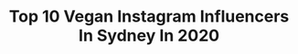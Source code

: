 ---
title: Top 10 Vegan Instagram Influencers In Sydney In 2020
description: >-
  Find top vegan Instagram influencers in Sydney in 2020. Most popular hashtags: #vegan #sydney #love #stayhome.
platform: Instagram
profiles:
  - username: "__georgiamccann"
    fullname: >-
      Georgia McCann
    location: "Australia"
    followers: 22009
    engagement: 413
    commentsToLikes: 0.059491
    id: ck6tz8h71882q0j71fp2vx5ci
    verified: false
    hashtags: "#harbourcruise, #greenbeauty, #youngteens, #influencer"
  - username: "emclarke12"
    fullname: >-
      E M I L Y
    location: "Australia"
    followers: 18670
    engagement: 213
    commentsToLikes: 0.036814
    id: ck13busc2x8mu0i19qdbnc10u
    verified: false
    hashtags: "#climateemergency, #climatechange, #beachsnob, #foreverskippingwinter"
  - username: "dirdybirdy"
    fullname: >-
      Dirdy Birdy
    location: "Australia"
    followers: 111317
    engagement: 172
    commentsToLikes: 0.029119
    id: ck5q8rf157mr10i11kx1pgdox
    verified: false
    hashtags: "#pdswoosh, #staticpole, #goathooves, #whatchadoin"
  - username: "alexander__glover"
    fullname: >-
      Vegan 🐐
    location: "Australia"
    followers: 77050
    engagement: 366
    commentsToLikes: 0.044313
    id: ck6u6l1ehg7nx0j71psjg3plm
    verified: false
    hashtags: "#coronavirus, #safety, #selfcare, #grateful"
  - username: "sydneyveganguide"
    fullname: >-
      Sydney Vegan Guide
    location: "Australia"
    followers: 37747
    engagement: 106
    commentsToLikes: 0.026247
    id: ck15qcmr127l80i19golcmmp4
    verified: false
    hashtags: "#sydneyveganguide, #sydneyvegan, #vegansofig, #svg"
  - username: "dwayne_patmore"
    fullname: >-
      𝐃𝐖𝐀𝐘𝐍𝐄 𝐏𝐀𝐓𝐌𝐎𝐑𝐄
    location: "Australia"
    followers: 21561
    engagement: 332
    commentsToLikes: 0.037387
    id: ck5zsc6f1y80j0i14f1mz3ehn
    verified: false
    hashtags: "#bikeride, #positivevibes, #fitcouplegoals, #loveyou"
  - username: "ameliamarni"
    fullname: >-
      AMELIA
    location: "Australia"
    followers: 219115
    engagement: 767
    commentsToLikes: 0.005715
    id: ck5hhvdr7a9pg0i118e2bio6h
    verified: true
    hashtags: "#iamtryingbiach, #bettersafethansorry, #2weeksisolation, #stayhome"
  - username: "theblonderapunzel"
    fullname: >-
      Fifi | Long Hair Model
    location: "Australia"
    followers: 7548
    engagement: 1124
    commentsToLikes: 0.130299
    id: ck0u1ceu3wjv60i19z162m3r2
    verified: false
    hashtags: "#glutenfree, #dushiaustralia, #hair, #haircareproducts"
  - username: "laceandsparkls"
    fullname: >-
      Celeste | Sydney Blogger
    location: "Australia"
    followers: 38154
    engagement: 210
    commentsToLikes: 0.072770
    id: ck0w2vspvqet00i19cnbyxv1c
    verified: false
    hashtags: "#justdropped, #ladybosslifestyle, #quoteoftheweek, #wearitloveit"
  - username: "jamesaspey"
    fullname: >-
      JAMES ASPEY
    location: "Australia"
    followers: 277813
    engagement: 442
    commentsToLikes: 0.036520
    id: ck0w1jkmnjo0m0i19gbi5y6my
    verified: true
    hashtags: ""
---